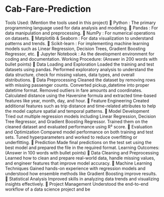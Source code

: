 # Cab-Fare-Prediction
Tools Used: (Mention the tools used in this project)
 Python : The primary programming language used for data analysis and modeling.
 Pandas : For data manipulation and preprocessing.
 NumPy : For numerical operations on datasets.
 Matplotlib & Seaborn : For data visualization to understand patterns and trends.
 Scikit-learn : For implementing machine learning models such as Linear Regression,
Decision Trees, Gradient Boosting Regressor, etc.
 Jupyter Notebook : As the development environment for coding and documentation.
Working Procedure: (Answer in 200 words with bullet points)
 Data Loading and Exploration
Loaded the training and test datasets using pandas. Performed exploratory analysis to
understand the data structure, check for missing values, data types, and overall distributions.
 Data Preprocessing
Cleaned the dataset by removing rows with missing passenger counts. Converted
pickup_datetime into proper datetime format. Removed outliers in fare amounts and
coordinates. Calculated distance using the Haversine formula and extracted time-based
features like year, month, day, and hour.
 Feature Engineering
Created additional features such as trip distance and time-related attributes to help the model
capture spatial and temporal patterns.
 Model Development
Tried out multiple regression models including Linear Regression, Decision Tree Regressor,
and Gradient Boosting Regressor. Trained them on the cleaned dataset and evaluated
performance using R² score.
 Evaluation and Optimization
Compared model performance on both training and test sets. Tuned hyperparameters and
worked to reduce overfitting or underfitting.
 Prediction
Made final predictions on the test set using the best model and prepared the file in the
required format.
Learning Outcomes: (Answer in 100 words with bullet points)
 Data Cleaning and Preprocessing
Learned how to clean and prepare real-world data, handle missing values, and engineer
features that improve model accuracy.
 Machine Learning Techniques
Gained hands-on experience with regression models and understood how ensemble methods
like Gradient Boosting improve results.
 Statistical Analysis
Improved skills in analyzing data trends and visualizing insights effectively.
 Project Management
Understood the end-to-end workflow of a data science project and be
